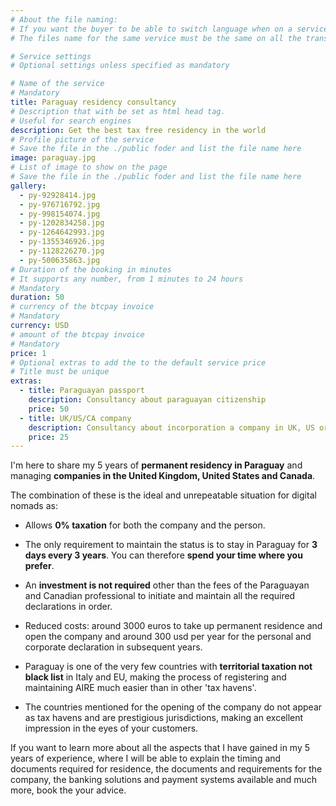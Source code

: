 ```yaml
---
# About the file naming:
# If you want the buyer to be able to switch language when on a service page
# The files name for the same vervice must be the same on all the transaltion folders

# Service settings
# Optional settings unless specified as mandatory

# Name of the service
# Mandatory
title: Paraguay residency consultancy
# Description that with be set as html head tag.
# Useful for search engines
description: Get the best tax free residency in the world
# Profile picture of the service
# Save the file in the ./public foder and list the file name here
image: paraguay.jpg
# List of image to show on the page
# Save the file in the ./public foder and list the file name here
gallery:
  - py-92928414.jpg
  - py-976716792.jpg
  - py-998154074.jpg
  - py-1202834258.jpg
  - py-1264642993.jpg
  - py-1355346926.jpg
  - py-1128226270.jpg
  - py-500635863.jpg
# Duration of the booking in minutes
# It supports any number, from 1 minutes to 24 hours
# Mandatory
duration: 50
# currency of the btcpay invoice 
# Mandatory
currency: USD
# amount of the btcpay invoice
# Mandatory
price: 1
# Optional extras to add the to the default service price
# Title must be unique
extras:
  - title: Paraguayan passport
    description: Consultancy about paraguayan citizenship
    price: 50
  - title: UK/US/CA company
    description: Consultancy about incorporation a company in UK, US or CA that fits with the paraguayan residency
    price: 25
---
```

I'm here to share my 5 years of **permanent residency in Paraguay** and managing **companies in the United Kingdom, United States and Canada**.

The combination of these is the ideal and unrepeatable situation for digital nomads as:

- Allows **0% taxation** for both the company and the person.

- The only requirement to maintain the status is to stay in Paraguay for **3 days every 3 years**. You can therefore **spend your time where you prefer**.

- An **investment is not required** other than the fees of the Paraguayan and Canadian professional to initiate and maintain all the required declarations in order.

- Reduced costs: around 3000 euros to take up permanent residence and open the company and around 300 usd per year for the personal and corporate declaration in subsequent years.

- Paraguay is one of the very few countries with **territorial taxation not black list** in Italy and EU, making the process of registering and maintaining AIRE much easier than in other 'tax havens'.

- The countries mentioned for the opening of the company do not appear as tax havens and are prestigious jurisdictions, making an excellent impression in the eyes of your customers.

If you want to learn more about all the aspects that I have gained in my 5 years of experience, where I will be able to explain the timing and documents required for residence, the documents and requirements for the company, the banking solutions and payment systems available and much more, book the your advice.
